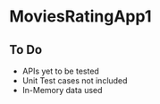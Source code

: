 # MoviesRatingApp1

## To Do

* APIs yet to be tested
* Unit Test cases not included
* In-Memory data used 
